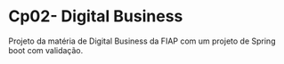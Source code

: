 # Cp02- Digital Business

Projeto da matéria de Digital Business da FIAP com um projeto de Spring boot com validação.
